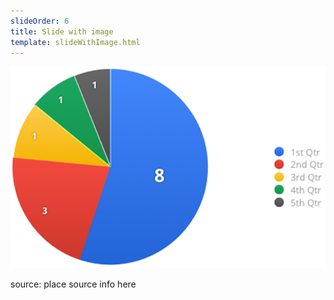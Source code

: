 ```yaml
---
slideOrder: 6
title: Slide with image
template: slideWithImage.html
---
```


![alt text](images/chart.png "Charts")
<footer class="source">source: place source info here</footer>